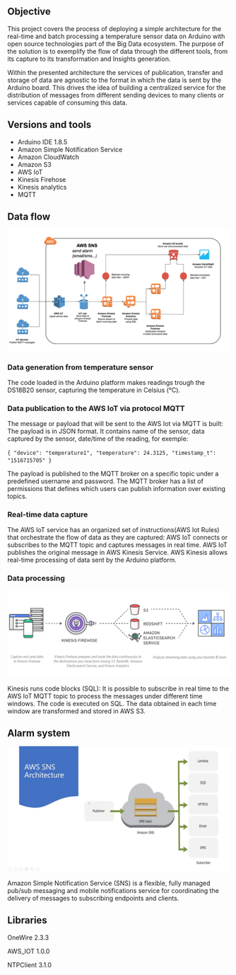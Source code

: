 ## Objective

This project covers the process of deploying a simple architecture for the real-time and batch processing a temperature sensor data on Arduino with open source technologies part of the Big Data ecosystem. The purpose of the solution is to exemplify the flow of data through the different tools, from its capture to its transformation and Insights generation.

Within the presented architecture the services of publication, transfer and storage of data are agnostic to the format in which the data is sent by the Arduino board. This drives the idea of building a centralized service for the distribution of messages from different sending devices to many clients or services capable of consuming this data.

## Versions and tools
- Arduino IDE 1.8.5
- Amazon Simple Notification Service
- Amazon CloudWatch
- Amazon S3
- AWS IoT
- Kinesis Firehose
- Kinesis analytics
- MQTT


## Data flow
![Schema data flow](https://github.com/istik/iot_bigdata/blob/master/pic/schema.png)

### Data generation from temperature sensor

The code loaded in the Arduino platform makes readings trough the DS18B20 sensor, capturing the temperature in Celsius (°C).


### Data publication to the AWS IoT via protocol MQTT

The message or payload that will be sent to the AWS Iot via MQTT is built:
The payload is in JSON format.
It contains name of the sensor, data captured by the sensor, date/time of the reading, for exemple:

`{
"device": "temperature1",
"temperature": 24.3125,
"timestamp_t": "1516715705"
}`

The payload is published to the MQTT broker on a specific topic under a predefined username and password.
The MQTT broker has a list of permissions that defines which users can publish information over existing topics.

### Real-time data capture

The AWS IoT service has an organized set of instructions(AWS Iot Rules) that orchestrate the flow of data as they are captured:
AWS IoT connects or subscribes to the MQTT topic and captures messages in real time.
AWS IoT publishes the original message in AWS Kinesis Service.
AWS Kinesis allows real-time processing of data sent by the Arduino platform.

### Data processing
![Schema Data processing](https://github.com/istik/iot_bigdata/blob/master/pic/Capture%20d%E2%80%99e%CC%81cran%202018-01-23%20a%CC%80%2023.04.44.png)

Kinesis runs code blocks (SQL):
It is possible to subscribe in real time to the AWS IoT MQTT topic to process the messages under different time windows.
The code is executed on SQL.
The data obtained in each time window are transformed and stored in AWS S3.

## Alarm system

![Schema aws sns](https://github.com/istik/iot_bigdata/blob/master/pic/awssns.jpg)

Amazon Simple Notification Service (SNS) is a flexible, fully managed pub/sub messaging and mobile notifications service for coordinating the delivery of messages to subscribing endpoints and clients. 


## Libraries
OneWire 2.3.3

AWS_IOT 1.0.0

NTPClient 3.1.0
